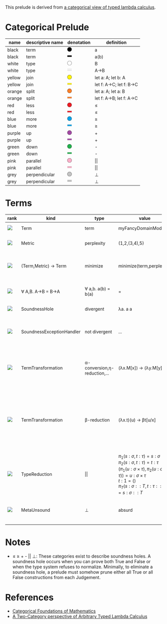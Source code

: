 This prelude is derived from [a categorical view of typed lambda calculus](https://ncatlab.org/nlab/show/lambda-calculus).

# Categorical Prelude

| name       | descriptive name                   |	denotation    | definition
|------------|------------------------------------|---------------|--------------------------
| black      | term                               | <img src="/img/black_circle.png" title="black circle" style="height:1em;"/>   | a
| black	     | term                               | <img src="/img/black_line.png" title="black line" style="height:1em;"/>   | a(b)
| white      | type                               | <img src="/img/white_circle.png" title="white circle" style="height:1em;"/>   | B
| white	     | type                               | <img src="/img/white_line.png" title="white line" style="height:1em;"/>   | A->B
| yellow     | join                               | <img src="/img/yellow_circle.png" title="yellow circle" style="height:1em;"/> |	let a: A; let b: A
| yellow     | join                               | <img src="/img/yellow_line.png" title="yellow line" style="height:1em;"/> |	let f: A->C; let f: B->C
| orange     | split                              | <img src="/img/orange_circle.png" title="orange circle" style="height:1em;"/> |	let a: A; let a: B
| orange     | split                              | <img src="/img/orange_line.png" title="orange line" style="height:1em;"/> |	let f: A->B; let f: A->C
| red        | less                               | <img src="/img/red_circle.png" title="red circle" style="height:1em;"/>       |	≤
| red        | less                               | <img src="/img/red_line.png" title="red line" style="height:1em;"/>       |	≤
| blue       | more                               | <img src="/img/blue_circle.png" title="blue circle" style="height:1em;"/>     |	≥
| blue	     | more                               | <img src="/img/blue_line.png" title="blue line" style="height:1em;"/>     | ≥
| purple     | up                                 | <img src="/img/purple_circle.png" title="purple circle" style="height:1em;"/> |	+
| purple     | up                                 | <img src="/img/purple_line.png" title="purple line" style="height:1em;"/> |	+
| green	     | down                               | <img src="/img/green_circle.png" title="green circle" style="height:1em;"/>   |	-
| green	     | down                               | <img src="/img/green_line.png" title="green line" style="height:1em;"/>   |	-
| pink	     | parallel                           | <img src="/img/pink_circle.png" title="pink circle" style="height:1em;"/>     |	\|\|
| pink	     | parallel                           | <img src="/img/pink_line.png" title="pink line" style="height:1em;"/>     |	\|\|
| grey	     | perpendicular                      | <img src="/img/grey_circle.png" title="grey circle" style="height:1em;"/>     |	⊥
| grey	     | perpendicular                      | <img src="/img/grey_line.png" title="grey line" style="height:1em;"/>     |	⊥

# Terms
| rank | kind | type | value | notes
|------|------|------|-------|-------
| <img src="/andrew-johnson-4/perplexity/raw/main/img/black_line.png" style="height:1em;"/> | Term | term | myFancyDomainModel | Terms are natural units of Category Algebras.
| <img src="/andrew-johnson-4/perplexity/raw/main/img/white_line.png" style="height:1em;"/> | Metric | perplexity | (1,2,(3,4),5) | Metrics are natural units of Type Categories. (1,(2,3)) > (1,∞,4) > (1,∞).
| <img src="/andrew-johnson-4/perplexity/raw/main/img/yellow_line.png" style="height:1em;"/> | (Term,Metric) -> Term | minimize | minimize(term,perplexity) | Objective Functions are natural units of Join Categories. Joins are Equalisers of some other Category.
| <img src="/andrew-johnson-4/perplexity/raw/main/img/orange_line.png" style="height:1em;"/> | ∀ A,B. A->B = B->A | ∀ a,b. a(b) = b(a) | = | Equations are natural units of Split Categories. Splits are Coequalisers of some other Category.
| <img src="/andrew-johnson-4/perplexity/raw/main/img/blue_line.png" style="height:1em;"/> | SoundnessHole | divergent | λa. a a | Soundness Holes are units of More Categories.
| <img src="/andrew-johnson-4/perplexity/raw/main/img/red_line.png" style="height:1em;"/> | SoundnessExceptionHandler | not divergent | ... | Subsets of divergent languages that do not diverge can be sound. Soundness "exception handlers" are units of Less Categories.
| <img src="/andrew-johnson-4/perplexity/raw/main/img/green_line.png" style="height:1em;"/> | TermTransformation | α-conversion,η-reduction,... | (λx.M[x]) → (λy.M[y]) | Any reductions/normalizations of equivalent terms that do not effect a change in the type signature are grouped into Down Categories.
| <img src="/andrew-johnson-4/perplexity/raw/main/img/purple_line.png" style="height:1em;"/> | TermTransformation | β-reduction | (λx.t)(u) → βt[u/x]	 | Replacing bound variables with the argument expression in the body of an abstraction is the basis of Up Categories. β-reduction is exclusively allowed to introduce changes to the type signatures of terms to account for things like polymorphism.
| <img src="/andrew-johnson-4/perplexity/raw/main/img/pink_line.png" style="height:1em;"/> | TypeReduction | \|\| | $\pi_1(s:\sigma,t:\tau) = s:\sigma$ <br/> $\pi_2(s:\sigma,t:\tau) = t:\tau$ <br/> $(\pi_1(u:\sigma \times \tau),\pi_2(u:\sigma \times \tau)) = u:\sigma \times \tau$ <br/> $t:1 = ()$ <br/> $\pi_T(s:\sigma::T,t:\tau::U) = s:\sigma::T$| The Type system should be strongly normalizing. Type unification and reduction is the basis of Parallel Categories.
| <img src="/andrew-johnson-4/perplexity/raw/main/img/grey_line.png" style="height:1em;"/> | MetaUnsound | ⊥ | absurd | False has been proven. Unsound type systems are considered "perpendicular" to good language structure.


# Notes
- ≤ ≥ + - || ⊥: These categories exist to describe soundness holes. A soundness hole occurs when you can prove both True and False or when the type system refuses to normalize. Minimally, to eliminate a soundness hole, a prelude must somehow prune either all True or all False constructions from each Judgement.

# References
- [Categorical Foundations of Mathematics](https://ncatlab.org/nlab/show/foundation%20of%20mathematics)
- [A Two-Category perspective of Arbitrary Typed Lambda Calculus](https://www.kurims.kyoto-u.ac.jp/~hassei/papers/ctcs95.pdf)
